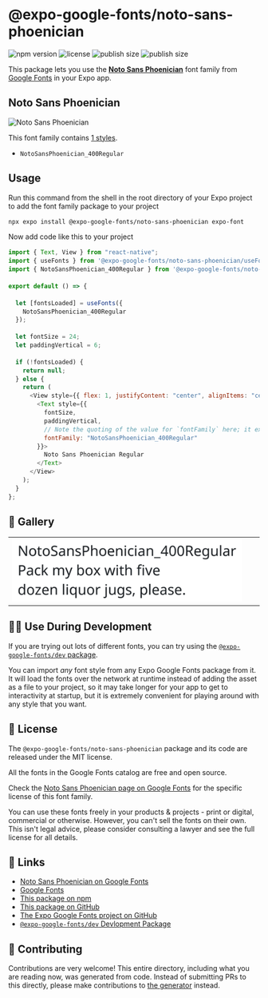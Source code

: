 # @expo-google-fonts/noto-sans-phoenician

![npm version](https://flat.badgen.net/npm/v/@expo-google-fonts/noto-sans-phoenician)
![license](https://flat.badgen.net/github/license/expo/google-fonts)
![publish size](https://flat.badgen.net/packagephobia/install/@expo-google-fonts/noto-sans-phoenician)
![publish size](https://flat.badgen.net/packagephobia/publish/@expo-google-fonts/noto-sans-phoenician)

This package lets you use the [**Noto Sans Phoenician**](https://fonts.google.com/specimen/Noto+Sans+Phoenician) font family from [Google Fonts](https://fonts.google.com/) in your Expo app.

## Noto Sans Phoenician

![Noto Sans Phoenician](./font-family.png)

This font family contains [1 styles](#-gallery).

- `NotoSansPhoenician_400Regular`

## Usage

Run this command from the shell in the root directory of your Expo project to add the font family package to your project

```sh
npx expo install @expo-google-fonts/noto-sans-phoenician expo-font
```

Now add code like this to your project

```js
import { Text, View } from "react-native";
import { useFonts } from '@expo-google-fonts/noto-sans-phoenician/useFonts';
import { NotoSansPhoenician_400Regular } from '@expo-google-fonts/noto-sans-phoenician/400Regular';

export default () => {

  let [fontsLoaded] = useFonts({
    NotoSansPhoenician_400Regular
  });

  let fontSize = 24;
  let paddingVertical = 6;

  if (!fontsLoaded) {
    return null;
  } else {
    return (
      <View style={{ flex: 1, justifyContent: "center", alignItems: "center" }}>
        <Text style={{
          fontSize,
          paddingVertical,
          // Note the quoting of the value for `fontFamily` here; it expects a string!
          fontFamily: "NotoSansPhoenician_400Regular"
        }}>
          Noto Sans Phoenician Regular
        </Text>
      </View>
    );
  }
};
```

## 🔡 Gallery


||||
|-|-|-|
|![NotoSansPhoenician_400Regular](./400Regular/NotoSansPhoenician_400Regular.ttf.png)||||


## 👩‍💻 Use During Development

If you are trying out lots of different fonts, you can try using the [`@expo-google-fonts/dev` package](https://github.com/expo/google-fonts/tree/master/font-packages/dev#readme).

You can import _any_ font style from any Expo Google Fonts package from it. It will load the fonts over the network at runtime instead of adding the asset as a file to your project, so it may take longer for your app to get to interactivity at startup, but it is extremely convenient for playing around with any style that you want.


## 📖 License

The `@expo-google-fonts/noto-sans-phoenician` package and its code are released under the MIT license.

All the fonts in the Google Fonts catalog are free and open source.

Check the [Noto Sans Phoenician page on Google Fonts](https://fonts.google.com/specimen/Noto+Sans+Phoenician) for the specific license of this font family.

You can use these fonts freely in your products & projects - print or digital, commercial or otherwise. However, you can't sell the fonts on their own. This isn't legal advice, please consider consulting a lawyer and see the full license for all details.

## 🔗 Links

- [Noto Sans Phoenician on Google Fonts](https://fonts.google.com/specimen/Noto+Sans+Phoenician)
- [Google Fonts](https://fonts.google.com/)
- [This package on npm](https://www.npmjs.com/package/@expo-google-fonts/noto-sans-phoenician)
- [This package on GitHub](https://github.com/expo/google-fonts/tree/master/font-packages/noto-sans-phoenician)
- [The Expo Google Fonts project on GitHub](https://github.com/expo/google-fonts)
- [`@expo-google-fonts/dev` Devlopment Package](https://github.com/expo/google-fonts/tree/master/font-packages/dev)

## 🤝 Contributing

Contributions are very welcome! This entire directory, including what you are reading now, was generated from code. Instead of submitting PRs to this directly, please make contributions to [the generator](https://github.com/expo/google-fonts/tree/master/packages/generator) instead.
